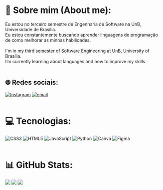 # 💫 Sobre mim (About me):
Eu estou no terceiro semestre de Engenharia de Software na UnB, Universidade de Brasília. <br> Eu estou constantemente buscando aprender linguagens de programação de como melhorar as minhas habilidades.<br><br>
I'm in my third semester of Software Engineering at UnB, University of Brasília.<br>I’m currently learning about languages and how to improve my skills.<br><br>

## 🌐 Redes sociais:
[![Instagram](https://img.shields.io/badge/Instagram-%23E4405F.svg?logo=Instagram&logoColor=white)](https://instagram.com/eiiyahs) [![email](https://img.shields.io/badge/Email-D14836?logo=gmail&logoColor=white)](mailto:yasmimdesouzasantos200612@gmail.com) 
<br><br>

# 💻 Tecnologias:
![CSS3](https://img.shields.io/badge/css3-%231572B6.svg?style=for-the-badge&logo=css3&logoColor=white) ![HTML5](https://img.shields.io/badge/html5-%23E34F26.svg?style=for-the-badge&logo=html5&logoColor=white) ![JavaScript](https://img.shields.io/badge/javascript-%23323330.svg?style=for-the-badge&logo=javascript&logoColor=%23F7DF1E) ![Python](https://img.shields.io/badge/python-3670A0?style=for-the-badge&logo=python&logoColor=ffdd54) ![Canva](https://img.shields.io/badge/Canva-%2300C4CC.svg?style=for-the-badge&logo=Canva&logoColor=white) ![Figma](https://img.shields.io/badge/figma-%23F24E1E.svg?style=for-the-badge&logo=figma&logoColor=white)
<br><br>

# 📊 GitHub Stats:
![](https://github-readme-stats.vercel.app/api?username=eii-yahs&theme=dark&hide_border=false&include_all_commits=true&count_private=true)
![](https://github-readme-streak-stats.herokuapp.com/?user=eii-yahs&theme=dark&hide_border=false)
![](https://github-readme-stats.vercel.app/api/top-langs/?username=eii-yahs&theme=dark&hide_border=false&include_all_commits=true&count_private=true&layout=compact)
<br><br>
